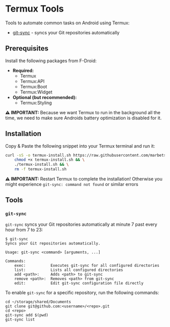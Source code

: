 # Termux Tools

Tools to automate common tasks on Android using Termux:

- [git-sync](#git-sync) - syncs your Git repositories automatically

## Prerequisites

Install the following packages from F-Droid:

- **Required:**
    - Termux
    - Termux:API
    - Termux:Boot
    - Termux:Widget
- **Optional (but recommended):**
    - Termux:Styling

**:warning: IMPORTANT:** Because we want Termux to run in the background all the time, we need to make sure Androids battery optimization is disabled for it.

## Installation

Copy & Paste the following snippet into your Termux terminal and run it:

```bash
curl -sS -o termux-install.sh https://raw.githubusercontent.com/marbetschar/termux/main/install.sh && \
    chmod +x termux-install.sh && \
    ./termux-install.sh && \
    rm -f termux-install.sh
```

**:warning: IMPORTANT:** Restart Termux to complete the installation! Otherwise you might experience `git-sync: command not found` or similar errors

## Tools

### `git-sync`

`git-sync` syncs your Git repositories automatically at minute 7 past every hour from 7 to 23:

```shell
$ git-sync
Syncs your Git repositories automatically.

Usage: git-sync <command> [arguments, ...]

Commands:
    exec:           Executes git-sync for all configured directories
    list:           Lists all configured directories
    add <path>:     Adds <path> to git-sync
    remove <path>:  Removes <path> from git-sync
    edit:           Edit git-sync configuration file directly
```

To enable `git-sync` for a specific repository, run the following commands:

```shell
cd ~/storage/shared/Documents
git clone git@github.com:<username>/<repo>.git
cd <repo>
git-sync add $(pwd)
git-sync list
```
